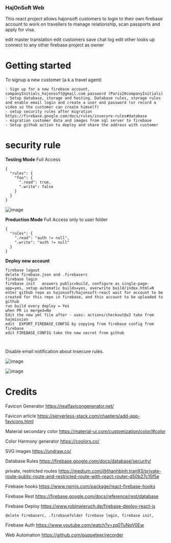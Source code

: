﻿### HajOnSoft Web

This react project allows hajonsoft customers to login to their own firebase account to work on travellers to manage relationship, scan passports and apply for visa.

edit master translation 
edit customers 
save chat log
edit other looks up 
connect to any other firebase project as owner

# Getting started 

To signup a new customer (a.k.a travel agent)

```
- Sign up for a new firebase account,  companyInitials_hajonsoft@gmail.com password (Paris20companyInitials)
- Setup database, storage and hosting. Database rules, storage rules and enable email login and create a user and password (or record a video so the customer can create himself)
- setup security rules after migration https://firebase.google.com/docs/rules/insecure-rules#database
- migration customer data and images from sql server to firebase
- Setup github action to deploy and share the address with customer
```

# security rule 
**Testing Mode** Full Access

```
{
  "rules": {
    "foo": {
      ".read": true,
      ".write": false
    }
  }
}
```
![image](https://user-images.githubusercontent.com/9623964/96530553-885bfe00-123c-11eb-95f9-cacd2359cfb6.png)



**Production Mode** Full Access only to user folder

```
{
  "rules": {
    ".read": "auth != null",
    ".write": "auth != null"
  }
}
```

**Deploy new account**

```
firebase logout
delete firebase.json and .firebaserc
firebase login
firebase init   answers public=build, configure as single-page-app=yes, setup automatic builds=yes, overwrite build/index.html=N
enter github repo as hajonsoft/hajonsoft-react wait for account to be created for this repo in firebase, and this account to be uploaded to github
run build every deploy = Yes
when PR is merged=No
Edit the new yml file after - uses: actions/checkout@v2 take from hajmission
edit  EXPORT_FIREBASE_CONFIG by copying from firebase config from firebase
edit FIREBASE_CONFIG take the new secret from github



```

Disable email notification about insecure rules. 

![image](https://user-images.githubusercontent.com/9623964/97191219-e40a1800-1763-11eb-86ad-b1cd278ac793.png)

![image](https://user-images.githubusercontent.com/9623964/97191402-13b92000-1764-11eb-8077-e8813c677bc9.png)

# Credits

Favicon Generator https://realfavicongenerator.net/

Favicon article https://serverless-stack.com/chapters/add-app-favicons.html

Material secondary color https://material-ui.com/customization/color/#color

Color Harmony generator https://coolors.co/

SVG images https://undraw.co/

Database Rules https://firebase.google.com/docs/database/security/

private, restricted routes https://medium.com/@thanhbinh.tran93/private-route-public-route-and-restricted-route-with-react-router-d50b27c15f5e

Firebase hooks https://www.npmjs.com/package/react-firebase-hooks

Firebase Rest https://firebase.google.com/docs/reference/rest/database

Firebase Deploy https://www.robinwieruch.de/firebase-deploy-react-js 
```
delete firebaserc, .firebasefolder firebase login, firebase init, 

```


Firebase Auth https://www.youtube.com/watch?v=zq0TuNqV0Ew

Web Automation https://github.com/puppeteer/recorder
